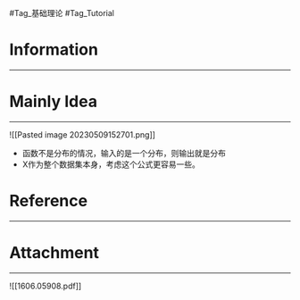 #Tag_基础理论 #Tag_Tutorial 
# Information
---


# Mainly Idea
---
![[Pasted image 20230509152701.png]]
- 函数不是分布的情况，输入的是一个分布，则输出就是分布
- X作为整个数据集本身，考虑这个公式更容易一些。
# Reference
---


# Attachment
---
![[1606.05908.pdf]]